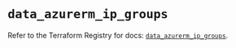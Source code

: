 # `data_azurerm_ip_groups`

Refer to the Terraform Registry for docs: [`data_azurerm_ip_groups`](https://registry.terraform.io/providers/hashicorp/azurerm/3.90.0/docs/data-sources/ip_groups).

